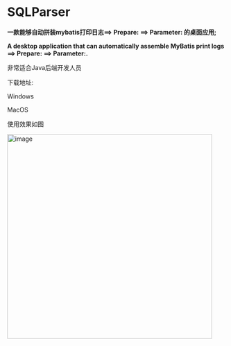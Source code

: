 # SQLParser
**一款能够自动拼装mybatis打印日志==> Prepare: ==> Parameter: 的桌面应用;**

**A desktop application that can automatically assemble MyBatis print logs ==> Prepare: ==> Parameter:.**

非常适合Java后端开发人员

下载地址:

Windows 

MacOS 

使用效果如图

<img width="472" alt="image" src="https://user-images.githubusercontent.com/84266551/224704808-388de978-d7d8-40a5-8af1-d77bd4fbe800.png">
